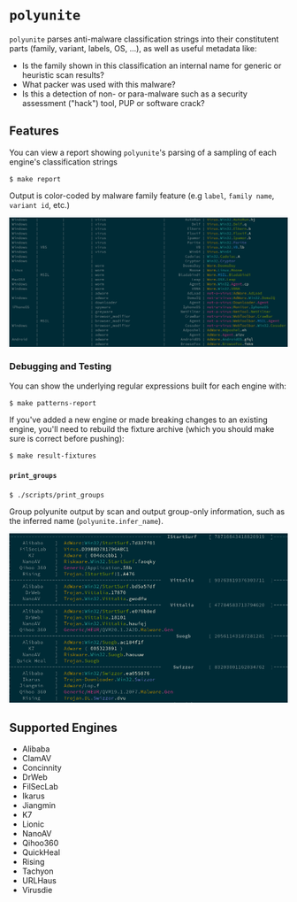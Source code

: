 # `polyunite`

`polyunite` parses anti-malware classification strings into their constitutent
parts (family, variant, labels, OS, ...), as well as useful metadata like:

- Is the family shown in this classification an internal name for generic or heuristic scan results?
- What packer was used with this malware?
- Is this a detection of non- or para-malware such as a security assessment ("hack") tool, PUP or software crack?

## Features

You can view a report showing `polyunite`'s parsing of a sampling of each engine's classification strings

```console
$ make report
```

Output is color-coded by malware family feature (e.g `label`, `family name`, `variant id`, etc.)

![Report Output](images/report.png)


### Debugging and Testing

You can show the underlying regular expressions built for each engine with:

```console
$ make patterns-report
```

If you've added a new engine or made breaking changes to an existing engine,
you'll need to rebuild the fixture archive (which you should make sure is
correct before pushing):

```console
$ make result-fixtures
```

#### `print_groups`

```console
$ ./scripts/print_groups
```

Group polyunite output by scan and output group-only information, such as the inferred name (`polyunite.infer_name`).

![`print_groups`](images/print_groups.png)

## Supported Engines

- Alibaba
- ClamAV
- Concinnity
- DrWeb
- FilSecLab
- Ikarus
- Jiangmin
- K7
- Lionic
- NanoAV
- Qihoo360
- QuickHeal
- Rising
- Tachyon
- URLHaus
- Virusdie
